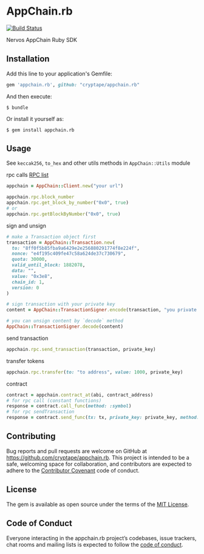 # AppChain.rb

[![Build Status](https://travis-ci.org/cryptape/appchain.rb.svg?branch=master)](https://travis-ci.org/cryptape/appchain.rb)

Nervos AppChain Ruby SDK

## Installation

Add this line to your application's Gemfile:

```ruby
gem 'appchain.rb', github: "cryptape/appchain.rb"
```

And then execute:

    $ bundle

Or install it yourself as:

    $ gem install appchain.rb

## Usage

See `keccak256`, `to_hex` and other utils methods in `AppChain::Utils` module

rpc calls [RPC list](https://docs.nervos.org/cita/#/rpc_guide/rpc)
```ruby
appchain = AppChain::Client.new("your url")

appchain.rpc.block_number
appchain.rpc.get_block_by_number("0x0", true)
# or
appchain.rpc.getBlockByNumber("0x0", true) 
```

sign and unsign
```ruby
# make a Transaction object first
transaction = AppChain::Transaction.new(
  to: "8ff0f5b85fba9a6429e2e256880291774f8e224f",
  nonce: "e4f195c409fe47c58a624de37c730679",
  quota: 30000,
  valid_until_block: 1882078,
  data: "",
  value: "0x3e8",
  chain_id: 1,
  version: 0
)

# sign transaction with your private key
content = AppChain::TransactionSigner.encode(transaction, "you private key")

# you can unsign content by `decode` method
AppChain::TransactionSigner.decode(content) 
```

send transaction
```ruby
appchain.rpc.send_transaction(transaction, private_key)
```

transfer tokens
```ruby
appchain.rpc.transfer(to: "to address", value: 1000, private_key)
```

contract
```ruby
contract = appchain.contract_at(abi, contract_address)
# for rpc call (constant functions)
response = contract.call_func(method: :symbol)
# for rpc sendTransaction
response = contract.send_func(tx: tx, private_key: private_key, method: :transfer, params: [address, tokens])
```


## Contributing

Bug reports and pull requests are welcome on GitHub at https://github.com/cryptape/appchain.rb. This project is intended to be a safe, welcoming space for collaboration, and contributors are expected to adhere to the [Contributor Covenant](http://contributor-covenant.org) code of conduct.

## License

The gem is available as open source under the terms of the [MIT License](https://opensource.org/licenses/MIT).

## Code of Conduct

Everyone interacting in the appchain.rb project’s codebases, issue trackers, chat rooms and mailing lists is expected to follow the [code of conduct](https://github.com/cryptape/appchain.rb/blob/master/CODE_OF_CONDUCT.md).
